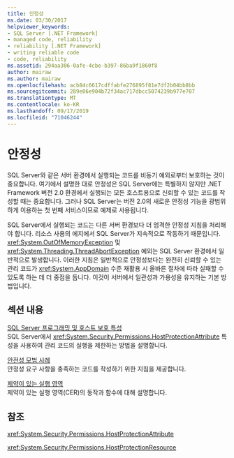 ```yaml
---
title: 안정성
ms.date: 03/30/2017
helpviewer_keywords:
- SQL Server [.NET Framework]
- managed code, reliability
- reliability [.NET Framework]
- writing reliable code
- code, reliability
ms.assetid: 294aa306-0afe-4cbe-b397-86ba9f1860f8
author: mairaw
ms.author: mairaw
ms.openlocfilehash: acb84c6617cdffabfe276895f81e7df2b04bb8bb
ms.sourcegitcommit: 289e06e904b72f34ac717dbcc5074239b977e707
ms.translationtype: MT
ms.contentlocale: ko-KR
ms.lasthandoff: 09/17/2019
ms.locfileid: "71046244"
---
```

# <a name="reliability"></a>안정성
SQL Server와 같은 서버 환경에서 실행되는 코드를 비동기 예외로부터 보호하는 것이 중요합니다. 여기에서 설명한 대로 안정성은 SQL Server에는 특별하지 않지만 .NET Framework 버전 2.0 환경에서 실행되는 모든 호스트용으로 신뢰할 수 있는 코드를 작성할 때는 중요합니다. 그러나 SQL Server는 버전 2.0의 새로운 안정성 기능을 광범위하게 이용하는 첫 번째 서비스이므로 예제로 사용됩니다.  
  
 SQL Server에서 실행되는 코드는 다른 서버 환경보다 더 엄격한 안정성 지침을 처리해야 합니다. 리소스 사용의 에지에서 SQL Server가 지속적으로 작동하기 때문입니다.  <xref:System.OutOfMemoryException> 및 <xref:System.Threading.ThreadAbortException> 예외는 SQL Server 환경에서 일반적으로 발생합니다. 이러한 지침은 일반적으로 안정성보다는 완전히 신뢰할 수 있는 관리 코드가 <xref:System.AppDomain> 수준 재활용 시 올바른 절차에 따라 실패할 수 있도록 하는 데 더 중점을 둡니다. 이것이 서버에서 일관성과 가용성을 유지하는 기본 방법입니다.  
  
## <a name="in-this-section"></a>섹션 내용  
 [SQL Server 프로그래밍 및 호스트 보호 특성](sql-server-programming-and-host-protection-attributes.md)  
 SQL Server에서 <xref:System.Security.Permissions.HostProtectionAttribute> 특성을 사용하여 관리 코드의 실행을 제한하는 방법을 설명합니다.  
  
 [안전성 모범 사례](reliability-best-practices.md)  
 안정성 요구 사항을 충족하는 코드를 작성하기 위한 지침을 제공합니다.  
  
 [제약이 있는 실행 영역](constrained-execution-regions.md)  
 제약이 있는 실행 영역(CER)의 동작과 함수에 대해 설명합니다.  
  
## <a name="reference"></a>참조  
 <xref:System.Security.Permissions.HostProtectionAttribute>  
  
 <xref:System.Security.Permissions.HostProtectionResource>
